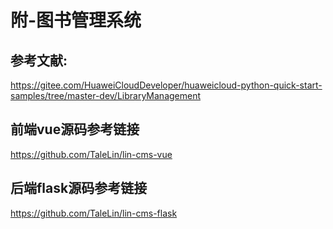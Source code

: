 # 附-图书管理系统


## 参考文献:

https://gitee.com/HuaweiCloudDeveloper/huaweicloud-python-quick-start-samples/tree/master-dev/LibraryManagement




## 前端vue源码参考链接

https://github.com/TaleLin/lin-cms-vue



## 后端flask源码参考链接

https://github.com/TaleLin/lin-cms-flask